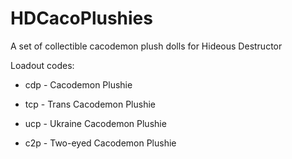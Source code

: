 # HDCacoPlushies
A set of collectible cacodemon plush dolls for Hideous Destructor

Loadout codes:

- cdp - Cacodemon Plushie

- tcp - Trans Cacodemon Plushie

- ucp - Ukraine Cacodemon Plushie

- c2p - Two-eyed Cacodemon Plushie


